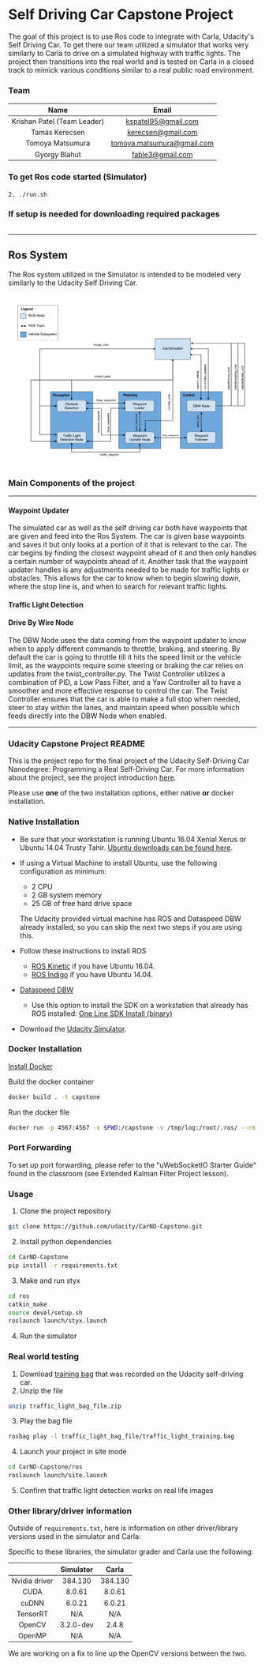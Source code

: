 # Self Driving Car Capstone Project
The goal of this project is to use Ros code to integrate with Carla, Udacity's Self Driving Car. To get there our team utilized a simulator that works very similarly to Carla to drive on a simulated highway with traffic lights. The project then transitions into the real world and is tested on Carla in a closed track to mimick various conditions similar to a real public road environment.

[//]: # (Image References)

[image1]: /img/final-project-ros-graph-v2.png "ROS System"

### Team
| Name | Email |
| :-------------------------------: |:------------------------------------:|
| Krishan Patel (Team Leader)  | kspatel95@gmail.com |
| Tamás Kerecsen                    | kerecsen@gmail.com |
| Tomoya Matsumura               | tomoya.matsumura@gmail.com |
| Gyorgy Blahut                        | fable3@gmail.com |

### To get Ros code started (Simulator)
```1. cd Self-Driving-Car
2. ./run.sh
```
### If setup is needed for downloading required packages
``` ./setup.sh
```
---

## Ros System

The Ros system utilized in the Simulator is intended to be modeled very similarly to the Udacity Self Driving Car. 

![Final score][image1]

### Main Components of the project
---
#### Waypoint Updater

The simulated car as well as the self driving car both have waypoints that are given and feed into the Ros System. The car is given base waypoints and saves it but only looks at a portion of it that is relevant to the car. The car begins by finding the closest waypoint ahead of it and then only handles a certain number of waypoints ahead of it. Another task that the waypoint updater handles is any adjustments needed to be made for traffic lights or obstacles. This allows for the car to know when to begin slowing down, where the stop line is, and when to search for relevant traffic lights.

#### Traffic Light Detection



#### Drive By Wire Node

The DBW Node uses the data coming from the waypoint updater to know when to apply different commands to throttle, braking, and steering. By default the car is going to throttle till it hits the speed limit or the vehicle limit, as the waypoints require some steering or braking the car relies on updates from the twist_controller.py. The Twist Controller  utilizes a combination of PID, a Low Pass Filter, and a Yaw Controller all to have a smoother and more effective response to control the car. The Twist Controller ensures that the car is able to make a full stop when needed, steer to stay within the lanes, and maintain speed when possible which feeds directly into the DBW Node when enabled.

---

### Udacity Capstone Project README

This is the project repo for the final project of the Udacity Self-Driving Car Nanodegree: Programming a Real Self-Driving Car. For more information about the project, see the project introduction [here](https://classroom.udacity.com/nanodegrees/nd013/parts/6047fe34-d93c-4f50-8336-b70ef10cb4b2/modules/e1a23b06-329a-4684-a717-ad476f0d8dff/lessons/462c933d-9f24-42d3-8bdc-a08a5fc866e4/concepts/5ab4b122-83e6-436d-850f-9f4d26627fd9).

Please use **one** of the two installation options, either native **or** docker installation.

### Native Installation

* Be sure that your workstation is running Ubuntu 16.04 Xenial Xerus or Ubuntu 14.04 Trusty Tahir. [Ubuntu downloads can be found here](https://www.ubuntu.com/download/desktop).
* If using a Virtual Machine to install Ubuntu, use the following configuration as minimum:
  * 2 CPU
  * 2 GB system memory
  * 25 GB of free hard drive space

  The Udacity provided virtual machine has ROS and Dataspeed DBW already installed, so you can skip the next two steps if you are using this.

* Follow these instructions to install ROS
  * [ROS Kinetic](http://wiki.ros.org/kinetic/Installation/Ubuntu) if you have Ubuntu 16.04.
  * [ROS Indigo](http://wiki.ros.org/indigo/Installation/Ubuntu) if you have Ubuntu 14.04.
* [Dataspeed DBW](https://bitbucket.org/DataspeedInc/dbw_mkz_ros)
  * Use this option to install the SDK on a workstation that already has ROS installed: [One Line SDK Install (binary)](https://bitbucket.org/DataspeedInc/dbw_mkz_ros/src/81e63fcc335d7b64139d7482017d6a97b405e250/ROS_SETUP.md?fileviewer=file-view-default)
* Download the [Udacity Simulator](https://github.com/udacity/CarND-Capstone/releases).

### Docker Installation
[Install Docker](https://docs.docker.com/engine/installation/)

Build the docker container
```bash
docker build . -t capstone
```

Run the docker file
```bash
docker run -p 4567:4567 -v $PWD:/capstone -v /tmp/log:/root/.ros/ --rm -it capstone
```

### Port Forwarding
To set up port forwarding, please refer to the "uWebSocketIO Starter Guide" found in the classroom (see Extended Kalman Filter Project lesson).

### Usage

1. Clone the project repository
```bash
git clone https://github.com/udacity/CarND-Capstone.git
```

2. Install python dependencies
```bash
cd CarND-Capstone
pip install -r requirements.txt
```
3. Make and run styx
```bash
cd ros
catkin_make
source devel/setup.sh
roslaunch launch/styx.launch
```
4. Run the simulator

### Real world testing
1. Download [training bag](https://s3-us-west-1.amazonaws.com/udacity-selfdrivingcar/traffic_light_bag_file.zip) that was recorded on the Udacity self-driving car.
2. Unzip the file
```bash
unzip traffic_light_bag_file.zip
```
3. Play the bag file
```bash
rosbag play -l traffic_light_bag_file/traffic_light_training.bag
```
4. Launch your project in site mode
```bash
cd CarND-Capstone/ros
roslaunch launch/site.launch
```
5. Confirm that traffic light detection works on real life images

### Other library/driver information
Outside of `requirements.txt`, here is information on other driver/library versions used in the simulator and Carla:

Specific to these libraries, the simulator grader and Carla use the following:

|        | Simulator | Carla  |
| :-----------: |:-------------:| :-----:|
| Nvidia driver | 384.130 | 384.130 |
| CUDA | 8.0.61 | 8.0.61 |
| cuDNN | 6.0.21 | 6.0.21 |
| TensorRT | N/A | N/A |
| OpenCV | 3.2.0-dev | 2.4.8 |
| OpenMP | N/A | N/A |

We are working on a fix to line up the OpenCV versions between the two.
